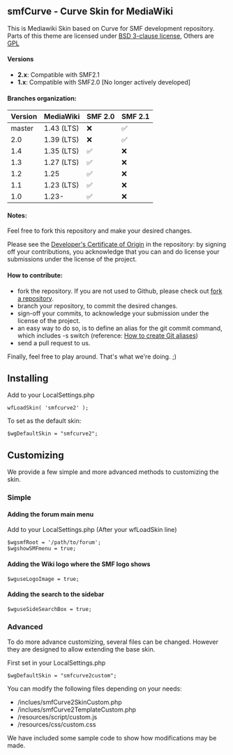 ## smfCurve - Curve Skin for MediaWiki
This is Mediawiki Skin based on Curve for SMF development repository.
Parts of this theme are licensed under [BSD 3-clause license](https://www.opensource.org/licenses/BSD-3-Clause), Others are [GPL](https://www.gnu.org/copyleft/gpl.html)

#### Versions
* **2.x**: Compatible with SMF2.1
* **1.x**: Compatible with SMF2.0 [No longer actively developed]

#### Branches organization:
| Version | MediaWiki  | SMF 2.0            | SMF 2.1            |
| ------- | ---------- | ------------------ | ------------------ |
| master  | 1.43 (LTS) | :x:                | :white_check_mark: |
| 2.0     | 1.39 (LTS) | :x:                | :white_check_mark: |
| 1.4     | 1.35 (LTS) | :white_check_mark: | :x:                |
| 1.3     | 1.27 (LTS) | :white_check_mark: | :x:                |
| 1.2     | 1.25       | :white_check_mark: | :x:                |
| 1.1     | 1.23 (LTS) | :white_check_mark: | :x:                |
| 1.0     | 1.23-      | :white_check_mark: | :x:                |

#### Notes:
Feel free to fork this repository and make your desired changes.

Please see the [Developer's Certificate of Origin](https://github.com/SimpleMachines/smfcurve/blob/master/DCO.txt) in the repository:
by signing off your contributions, you acknowledge that you can and do license your submissions under the license of the project.

#### How to contribute:
* fork the repository. If you are not used to Github, please check out [fork a repository](http://help.github.com/fork-a-repo).
* branch your repository, to commit the desired changes.
* sign-off your commits, to acknowledge your submission under the license of the project.
* an easy way to do so, is to define an alias for the git commit command, which includes -s switch (reference: [How to create Git aliases](https://githacks.com/post/1168909216/how-to-create-git-aliases))
* send a pull request to us.

Finally, feel free to play around. That's what we're doing. ;)

## Installing
Add to your LocalSettings.php
```
wfLoadSkin( 'smfcurve2' );
```

To set as the default skin:
```
$wgDefaultSkin = "smfcurve2";
```

## Customizing
We provide a few simple and more advanced methods to customizing the skin.

### Simple

#### Adding the forum main menu
Add to your LocalSettings.php (After your wfLoadSkin line)
```
$wgsmfRoot = '/path/to/forum';
$wgshowSMFmenu = true;
```

#### Adding the Wiki logo where the SMF logo shows
```
$wguseLogoImage = true;
```

#### Adding the search to the sidebar
```
$wguseSideSearchBox = true;
```

### Advanced
To do more advance customizing, several files can be changed.  However they are designed to allow extending the base skin.

First set in your LocalSettings.php
```
$wgDefaultSkin = "smfcurve2custom";
```

You can modify the following files depending on your needs:
- /inclues/smfCurve2SkinCustom.php
- /inclues/smfCurve2TemplateCustom.php
- /resources/script/custom.js
- /resources/css/custom.css

We have included some sample code to show how modifications may be made.